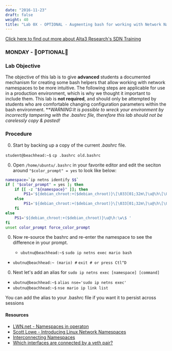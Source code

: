 ```yaml
---
date: "2016-11-23"
draft: false
weight: 40
title: "Lab 0X - OPTIONAL - Augmenting bash for working with Network Namespaces"
---
```

[Click here to find out more about Alta3 Research's SDN Training](https://alta3.com/courses/sdn)

### MONDAY - &#x1F680;OPTIONAL&#x1F680;

### Lab Objective

The objective of this lab is to give **advanced** students a documented mechanism for creating some bash helpers that allow working with network namespaces to be more intuitive. The following steps are applicable for use in a production environment, which is why we thought it important to include them. This lab is **not required**, and should only be attempted by students who are comfortable changing configuration parameters within the bash environment. ***WARNING:*It is possible to wreck your environment by incorrectly tampering with the *.bashrc* file, therefore this lab should *not* be carelessly copy & pasted!**

### Procedure

0. Start by backing up a copy of the current *.bashrc* file.

  `student@beachhead:~$` `cp .bashrc old.bashrc` 

0. Open `/home/ubuntu/.bashrc` in your favorite editor and edit the seciton around `"$color_prompt" = yes` to look like below:

  ``` bash
  namespace=`ip netns identify $$`
  if [ "$color_prompt" = yes ]; then
      if [[ -z "${namespace}" ]]; then
          PS1='${debian_chroot:+($debian_chroot)}\[\033[01;32m\]\u@\h\[\033[00m\]:\[\033[01;34m\]\w\[\033[00m\]\$ '
      else
          PS1='${debian_chroot:+($debian_chroot)}\[\033[01;32m\]\u@\h\[\033[00m\]:\[\033[01;34m\]\w\[\033[00m\] ($namespace) \$ '
      fi
  else
      PS1='${debian_chroot:+($debian_chroot)}\u@\h:\w\$ '
  fi
  unset color_prompt force_color_prompt
  ```

0. Now re-source the bashrc and re-enter the namespace to see the difference in your prompt.
  
	* `ubutnu@beachhead:~$` `sudo ip netns exec mario bash`
  * `ubutnu@beachhead:~ (mario) #` `exit # or press Ctl^D` 

0. Next let's add an alias for `sudo ip netns exec [namespace] [command]`

  * `ubutnu@beachhead:~$` `alias nse='sudo ip netns exec'`
  * `ubutnu@beachhead:~$` `nse mario ip link list`

  You can add the alias to your .bashrc file if you want it to persist across sessions


#### Resources

  * [LWN.net - Namespaces in operaton](https://lwn.net/Articles/531114/#series_index)
  * [Scott Lowe - Introducing Linux Network Namespaces](http://blog.scottlowe.org/2013/09/04/introducing-linux-network-namespaces/) 
  * [Interconnecting Namespaces](http://www.opencloudblog.com/?p=66)
  * [Which interfaces are connected by a veth pair?](http://blog.abhijeetr.com/2014/06/veth-pair-how-to-know-what-interfaces.html)



